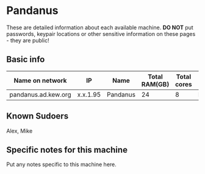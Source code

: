 # Pandanus

These are detailed information about each available machine. **DO NOT** put passwords, keypair locations or other sensitive information on these pages - they are public!

## Basic info

Name on network | IP  | Name | Total RAM(GB) | Total cores | Notes
--------------- | --- | ---- | ------------- | ----------- | -----
pandanus.ad.kew.org | x.x.1.95 | Pandanus | 24 | 8 | Headless

## Known Sudoers

Alex, Mike

## Specific notes for this machine

Put any notes specific to this machine here.
